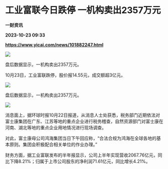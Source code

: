 # 工业富联今日跌停 一机构卖出2357万元
**一财资讯**

**2023-10-23 09:33**

**https://www.yicai.com/news/101882247.html**

![](https://imgcdn.yicai.com/uppics/slides/2023/10/ca6996ac64ca89ea143161d4c27ebdd4.jpg)

盘后数据显示，一机构卖出2357万元。

10月23日，工业富联跌停，股价报14.55元，成交额超3亿元。

![](https://imgcdn.yicai.com/uppics/images/2023/10/94992fae99639f98eedc79b082b3a96c.jpg)

盘后数据显示，一机构卖出2357万元。

![](https://imgcdn.yicai.com/uppics/images/2023/10/9a6f3b73c8f8fdea9313619ef9acba6c.jpg)

消息面上，据环球时报10月22日报道，从消息人士处获悉，税务部门近期依法对富士康集团在广东、江苏等地的重点企业进行税务稽查，自然资源部门对富士康在河南、湖北等地的重点企业用地情况进行现场调查。

对此，富士康母公司鸿海集团当日下午回应称，“合法合规为鸿海在全球各地的基本原则。集团会积极配合相关单位的作业办理。”

财务方面，据工业富联发布的半年报显示，公司上半年实现营收2067.76亿元，同比下降8.21%；归属于上市公司股东的净利润71.61亿元，同比增长4.21%。